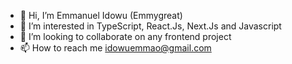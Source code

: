 - 👋 Hi, I’m Emmanuel Idowu (Emmygreat)
- 👀 I’m interested in TypeScript, React.Js, Next.Js and Javascript
- 💞️ I’m looking to collaborate on any frontend project
- 📫 How to reach me idowuemmao@gmail.com 

<!---
idowuemmao/idowuemmao is a ✨ special ✨ repository because its `README.md` (this file) appears on your GitHub profile.
You can click the Preview link to take a look at your changes.
--->
